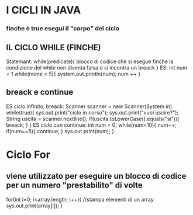 # I CICLI IN JAVA

### finche è true esegui il "corpo" del ciclo

## IL CICLO WHILE (FINCHE)

Statemant:
while(predicate){
blocco di codice che si esegue finche la condizione del while non diventa falsa
o si incontra un breack
}
ES:
int num = 1
while(nume < 5){
system.out.println(num);
num ++
}

## breack e continue

ES ciclo infinito, breack:
Scanner scanner = new Scanner(System.in)
while(true){
sys.out.print("ciclo in corso");
sys.out.print("vuoi uscire?");
String uscita = scanner.nextline();
if(uscita.toLowerCase().equals("si")){
breack;
}
}
ES ciclo con continue:
int num = 0;
while(num<10){
num++;
if(num==5){
continue;
}
sys.out.print(num);
}

# Ciclo For

## viene utilizzato per eseguire un blocco di codice per un numero "prestabilito" di volte

for(int i=0; i<array.length; i++){
//stampa elementi di un array
sys.out.print(array[i]);
}
